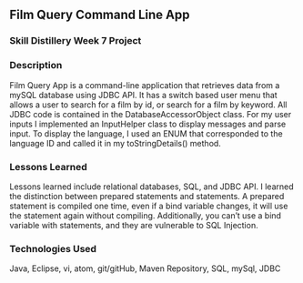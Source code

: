 ## Film Query Command Line App

### Skill Distillery Week 7 Project

### Description
Film Query App is a command-line application that retrieves data from a mySQL database using JDBC API. It has a switch based user menu that allows a user to search for a film by id, or search for a film by keyword. All JDBC code is contained in the DatabaseAccessorObject class. For my user inputs I implemented an InputHelper class to display messages and parse input. To display the language, I used an ENUM that corresponded to the language ID and called it in my toStringDetails() method.


### Lessons Learned
Lessons learned include relational databases, SQL, and JDBC API. I learned the distinction between prepared statements and statements. A prepared statement is compiled one time, even if a bind variable changes, it will use the statement again without compiling. Additionally, you can’t use a bind variable with statements, and they are vulnerable to SQL Injection.


### Technologies Used
Java, Eclipse, vi, atom, git/gitHub, Maven Repository, SQL, mySql, JDBC
